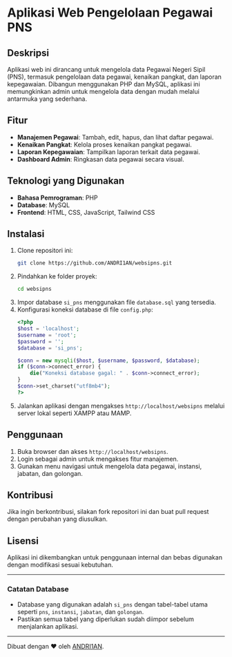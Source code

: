 # Aplikasi Web Pengelolaan Pegawai PNS

## Deskripsi
Aplikasi web ini dirancang untuk mengelola data Pegawai Negeri Sipil (PNS), termasuk pengelolaan data pegawai, kenaikan pangkat, dan laporan kepegawaian. Dibangun menggunakan PHP dan MySQL, aplikasi ini memungkinkan admin untuk mengelola data dengan mudah melalui antarmuka yang sederhana.

## Fitur
- **Manajemen Pegawai**: Tambah, edit, hapus, dan lihat daftar pegawai.
- **Kenaikan Pangkat**: Kelola proses kenaikan pangkat pegawai.
- **Laporan Kepegawaian**: Tampilkan laporan terkait data pegawai.
- **Dashboard Admin**: Ringkasan data pegawai secara visual.

## Teknologi yang Digunakan
- **Bahasa Pemrograman**: PHP
- **Database**: MySQL
- **Frontend**: HTML, CSS, JavaScript, Tailwind CSS

## Instalasi
1. Clone repositori ini:
   ```bash
   git clone https://github.com/ANDRI1AN/websipns.git
   ```
2. Pindahkan ke folder proyek:
   ```bash
   cd websipns
   ```
3. Impor database `si_pns` menggunakan file `database.sql` yang tersedia.
4. Konfigurasi koneksi database di file `config.php`:
   ```php
   <?php
   $host = 'localhost';
   $username = 'root';
   $password = '';
   $database = 'si_pns';

   $conn = new mysqli($host, $username, $password, $database);
   if ($conn->connect_error) {
       die("Koneksi database gagal: " . $conn->connect_error);
   }
   $conn->set_charset("utf8mb4");
   ?>
   ```
5. Jalankan aplikasi dengan mengakses `http://localhost/websipns` melalui server lokal seperti XAMPP atau MAMP.

## Penggunaan
1. Buka browser dan akses `http://localhost/websipns`.
2. Login sebagai admin untuk mengakses fitur manajemen.
3. Gunakan menu navigasi untuk mengelola data pegawai, instansi, jabatan, dan golongan.

## Kontribusi
Jika ingin berkontribusi, silakan fork repositori ini dan buat pull request dengan perubahan yang diusulkan.

## Lisensi
Aplikasi ini dikembangkan untuk penggunaan internal dan bebas digunakan dengan modifikasi sesuai kebutuhan.

---

### Catatan Database
- Database yang digunakan adalah `si_pns` dengan tabel-tabel utama seperti `pns`, `instansi`, `jabatan`, dan `golongan`.
- Pastikan semua tabel yang diperlukan sudah diimpor sebelum menjalankan aplikasi.

---

Dibuat dengan ❤️ oleh [ANDRI1AN](https://github.com/ANDRI1AN).
